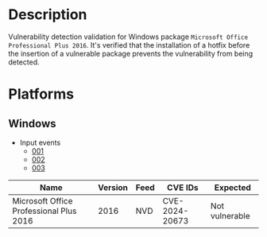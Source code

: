 # Description

Vulnerability detection validation for Windows package `Microsoft Office Professional Plus 2016`.
It's verified that the installation of a hotfix before the insertion of a vulnerable package prevents the vulnerability from being detected.

# Platforms

## Windows

- Input events
    - [001](input_001.json)
    - [002](input_002.json)
    - [003](input_003.json)

| Name                                    | Version | Feed | CVE IDs         | Expected        |
|-----------------------------------------|---------|------|-----------------|-----------------|
| Microsoft Office Professional Plus 2016 | 2016    | NVD  | CVE-2024-20673  | Not vulnerable  |
